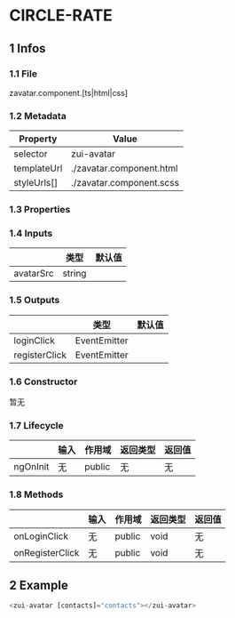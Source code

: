 # CIRCLE-RATE

## 1 Infos
### 1.1 File

zavatar.component.[ts|html|css]

### 1.2 Metadata


| Property | Value  |
| --- | --- |
| selector | zui-avatar |
| templateUrl | ./zavatar.component.html |
| styleUrls[] | ./zavatar.component.scss |

### 1.3 Properties



### 1.4 Inputs


|   | 类型 | 默认值  |
| --- | --- | --- |
| avatarSrc | string |  |

### 1.5 Outputs

|   | 类型 | 默认值  |
| --- | --- | --- |
| loginClick | EventEmitter<any> |  |
| registerClick | EventEmitter<any> |  |

### 1.6 Constructor

暂无

### 

### 1.7 Lifecycle

|   | 输入 | 作用域 | 返回类型 | 返回值 |
| --- | --- | --- | --- | --- |
| ngOnInit | 无 | public | 无 | 无 |

### 1.8 Methods

|  | 输入 | 作用域 | 返回类型 | 返回值 |
| --- | --- | --- | --- | --- |
| onLoginClick | 无 | public | void | 无 |
| onRegisterClick | 无 | public | void | 无 |

## 2 Example

```typescript
<zui-avatar [contacts]="contacts"></zui-avatar>
```


